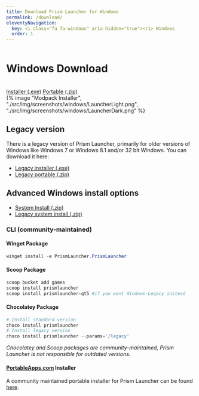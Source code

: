 ```yaml
---
title: Download Prism Launcher for Windows
permalink: /download/
eleventyNavigation:
  key: <i class="fa fa-windows" aria-hidden="true"></i> Windows
  order: 1
---
```


<div class="download-content">
  <div class="row">
    <div class="column">
      <div>
        <h1>Windows Download</h1>
        <br>
        <a class="button size-large" href="https://github.com/PrismLauncher/PrismLauncher/releases/download/{{version.current}}/PrismLauncher-Windows-Setup-{{version.current}}.exe">Installer (.exe)</a>
        <a class="button size-large" href="https://github.com/PrismLauncher/PrismLauncher/releases/download/{{version.current}}/PrismLauncher-Windows-Portable-{{version.current}}.zip">Portable (.zip)</a>
      </div>
    </div>
    <div class="column">
      {% image "Modpack Installer", "./src/img/screenshots/windows/LauncherLight.png", "./src/img/screenshots/windows/LauncherDark.png" %}
    </div>
  </div>
</div>

<div class="infobox top">

## Legacy version

There is a legacy version of Prism Launcher, primarily for older versions of Windows like Windows 7 or Windows 8.1 and/or 32 bit Windows.
You can download it here:

- [Legacy installer (.exe)](https://github.com/PrismLauncher/PrismLauncher/releases/download/{{version.current}}/PrismLauncher-Windows-Legacy-Setup-{{version.current}}.exe)
- [Legacy portable (.zip)](https://github.com/PrismLauncher/PrismLauncher/releases/download/{{version.current}}/PrismLauncher-Windows-Legacy-Portable-{{version.current}}.zip)

## Advanced Windows install options

- [System Install (.zip)](https://github.com/PrismLauncher/PrismLauncher/releases/download/{{version.current}}/PrismLauncher-Windows-{{version.current}}.zip)
- [Legacy system install (.zip)](https://github.com/PrismLauncher/PrismLauncher/releases/download/{{version.current}}/PrismLauncher-Windows-Legacy-{{version.current}}.zip)

### CLI (community-maintained)

#### Winget Package

```powershell
winget install -e PrismLauncher.PrismLauncher
```

#### Scoop Package

```powershell
scoop bucket add games
scoop install prismlauncher 
scoop install prismlauncher-qt5 #if you want Windows-Legacy instead
```

#### Chocolatey Package

```powershell
# Install standard version
choco install prismlauncher
# Install legacy version
choco install prismlauncher --params='/legacy'
```

*Chocolatey and Scoop packages are community-maintained, Prism Launcher is not responsible for outdated versions.*

#### [PortableApps.com](https://portableapps.com) Installer

A community maintained portable installer for Prism Launcher can be found [here](https://FayneAldan.github.io/PrismLauncherPortable/).

</div>
